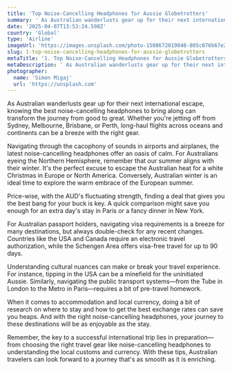 ```yaml
---
title: 'Top Noise-Cancelling Headphones for Aussie Globetrotters'
summary: ' As Australian wanderlusts gear up for their next international escape, knowing the best noise-cancelling headphones to bring along can transform the ...'
date: '2025-04-07T13:53:24.598Z'
country: 'Global'
type: 'Airline'
imageUrl: 'https://images.unsplash.com/photo-1508672019048-805c876b67e2'
slug: 1-top-noise-cancelling-headphones-for-aussie-globetrotters
metaTitle: '1. Top Noise-Cancelling Headphones for Aussie Globetrotters'
metaDescription: ' As Australian wanderlusts gear up for their next international escape, knowing the best noise-cancelling headphones to bring along can transform the ...'
photographer:
  name: 'Simon Migaj'
  url: 'https://unsplash.com'
---
```


As Australian wanderlusts gear up for their next international escape, knowing the best noise-cancelling headphones to bring along can transform the journey from good to great. Whether you're jetting off from Sydney, Melbourne, Brisbane, or Perth, long-haul flights across oceans and continents can be a breeze with the right gear. 

Navigating through the cacophony of sounds in airports and airplanes, the latest noise-cancelling headphones offer an oasis of calm. For Australians eyeing the Northern Hemisphere, remember that our summer aligns with their winter. It's the perfect excuse to escape the Australian heat for a white Christmas in Europe or North America. Conversely, Australian winter is an ideal time to explore the warm embrace of the European summer.

Price-wise, with the AUD's fluctuating strength, finding a deal that gives you the best bang for your buck is key. A quick comparison might save you enough for an extra day's stay in Paris or a fancy dinner in New York.

For Australian passport holders, navigating visa requirements is a breeze for many destinations, but always double-check for any recent changes. Countries like the USA and Canada require an electronic travel authorization, while the Schengen Area offers visa-free travel for up to 90 days.

Understanding cultural nuances can make or break your travel experience. For instance, tipping in the USA can be a minefield for the uninitiated Aussie. Similarly, navigating the public transport systems—from the Tube in London to the Metro in Paris—requires a bit of pre-travel homework.

When it comes to accommodation and local currency, doing a bit of research on where to stay and how to get the best exchange rates can save you heaps. And with the right noise-cancelling headphones, your journey to these destinations will be as enjoyable as the stay.

Remember, the key to a successful international trip lies in preparation—from choosing the right travel gear like noise-cancelling headphones to understanding the local customs and currency. With these tips, Australian travelers can look forward to a journey that's as smooth as it is enriching.